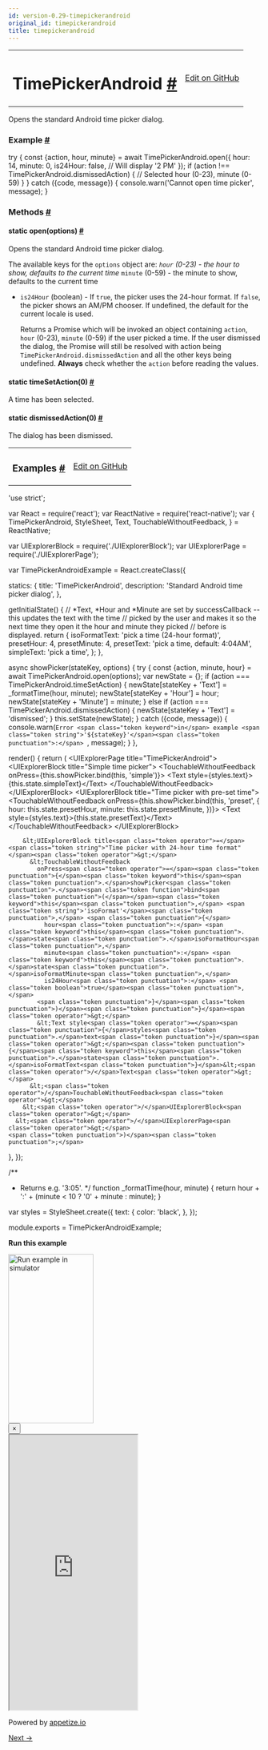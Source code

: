 ```yaml
---
id: version-0.29-timepickerandroid
original_id: timepickerandroid
title: timepickerandroid
---
```

<a id="content"></a><table width="100%"><tbody><tr><td><h1><a class="anchor" name="timepickerandroid"></a>TimePickerAndroid <a class="hash-link" href="docs/timepickerandroid.html#timepickerandroid">#</a></h1></td><td style="text-align:right;"><a target="_blank" href="https://github.com/facebook/react-native/blob/0.29-stable/Libraries/Components/TimePickerAndroid/TimePickerAndroid.android.js">Edit on GitHub</a></td></tr></tbody></table><div><div><p>Opens the standard Android time picker dialog.</p><h3><a class="anchor" name="example"></a>Example <a class="hash-link" href="docs/timepickerandroid.html#example">#</a></h3><div class="prism language-javascript"><span class="token keyword">try</span> <span class="token punctuation">{</span>
  const <span class="token punctuation">{</span>action<span class="token punctuation">,</span> hour<span class="token punctuation">,</span> minute<span class="token punctuation">}</span> <span class="token operator">=</span> await TimePickerAndroid<span class="token punctuation">.</span><span class="token function">open<span class="token punctuation">(</span></span><span class="token punctuation">{</span>
    hour<span class="token punctuation">:</span> <span class="token number">14</span><span class="token punctuation">,</span>
    minute<span class="token punctuation">:</span> <span class="token number">0</span><span class="token punctuation">,</span>
    is24Hour<span class="token punctuation">:</span> <span class="token boolean">false</span><span class="token punctuation">,</span><span class="token comment" spellcheck="true"> // Will display '2 PM'
</span>  <span class="token punctuation">}</span><span class="token punctuation">)</span><span class="token punctuation">;</span>
  <span class="token keyword">if</span> <span class="token punctuation">(</span>action <span class="token operator">!</span><span class="token operator">==</span> TimePickerAndroid<span class="token punctuation">.</span>dismissedAction<span class="token punctuation">)</span> <span class="token punctuation">{</span>
   <span class="token comment" spellcheck="true"> // Selected hour (0-23), minute (0-59)
</span>  <span class="token punctuation">}</span>
<span class="token punctuation">}</span> <span class="token keyword">catch</span> <span class="token punctuation">(</span><span class="token punctuation">{</span>code<span class="token punctuation">,</span> message<span class="token punctuation">}</span><span class="token punctuation">)</span> <span class="token punctuation">{</span>
  console<span class="token punctuation">.</span><span class="token function">warn<span class="token punctuation">(</span></span><span class="token string">'Cannot open time picker'</span><span class="token punctuation">,</span> message<span class="token punctuation">)</span><span class="token punctuation">;</span>
<span class="token punctuation">}</span></div></div><span><h3><a class="anchor" name="methods"></a>Methods <a class="hash-link" href="docs/timepickerandroid.html#methods">#</a></h3><div class="props"><div class="prop"><h4 class="methodTitle"><a class="anchor" name="open"></a><span class="methodType">static </span>open<span class="methodType">(options)</span> <a class="hash-link" href="docs/timepickerandroid.html#open">#</a></h4><div><p>Opens the standard Android time picker dialog.</p><p>The available keys for the <code>options</code> object are:
  <em> <code>hour</code> (0-23) - the hour to show, defaults to the current time
  </em> <code>minute</code> (0-59) - the minute to show, defaults to the current time
  * <code>is24Hour</code> (boolean) - If <code>true</code>, the picker uses the 24-hour format. If <code>false</code>,
    the picker shows an AM/PM chooser. If undefined, the default for the current locale
    is used.</p><p>Returns a Promise which will be invoked an object containing <code>action</code>, <code>hour</code> (0-23),
<code>minute</code> (0-59) if the user picked a time. If the user dismissed the dialog, the Promise will
still be resolved with action being <code>TimePickerAndroid.dismissedAction</code> and all the other keys
being undefined. <strong>Always</strong> check whether the <code>action</code> before reading the values.</p></div></div><div class="prop"><h4 class="methodTitle"><a class="anchor" name="timesetaction"></a><span class="methodType">static </span>timeSetAction<span class="methodType">(0)</span> <a class="hash-link" href="docs/timepickerandroid.html#timesetaction">#</a></h4><div><p>A time has been selected.</p></div></div><div class="prop"><h4 class="methodTitle"><a class="anchor" name="dismissedaction"></a><span class="methodType">static </span>dismissedAction<span class="methodType">(0)</span> <a class="hash-link" href="docs/timepickerandroid.html#dismissedaction">#</a></h4><div><p>The dialog has been dismissed.</p></div></div></div></span></div><div><div><table width="100%"><tbody><tr><td><h3><a class="anchor" name="examples"></a>Examples <a class="hash-link" href="docs/timepickerandroid.html#examples">#</a></h3></td><td style="text-align:right;"><a target="_blank" href="https://github.com/facebook/react-native/blob/0.29-stable/Examples/UIExplorer/TimePickerAndroidExample.js">Edit on GitHub</a></td></tr></tbody></table><div class="example-container"><div class="prism language-javascript"><span class="token string">'use strict'</span><span class="token punctuation">;</span>

<span class="token keyword">var</span> React <span class="token operator">=</span> <span class="token function">require<span class="token punctuation">(</span></span><span class="token string">'react'</span><span class="token punctuation">)</span><span class="token punctuation">;</span>
<span class="token keyword">var</span> ReactNative <span class="token operator">=</span> <span class="token function">require<span class="token punctuation">(</span></span><span class="token string">'react-native'</span><span class="token punctuation">)</span><span class="token punctuation">;</span>
<span class="token keyword">var</span> <span class="token punctuation">{</span>
  TimePickerAndroid<span class="token punctuation">,</span>
  StyleSheet<span class="token punctuation">,</span>
  Text<span class="token punctuation">,</span>
  TouchableWithoutFeedback<span class="token punctuation">,</span>
<span class="token punctuation">}</span> <span class="token operator">=</span> ReactNative<span class="token punctuation">;</span>

<span class="token keyword">var</span> UIExplorerBlock <span class="token operator">=</span> <span class="token function">require<span class="token punctuation">(</span></span><span class="token string">'./UIExplorerBlock'</span><span class="token punctuation">)</span><span class="token punctuation">;</span>
<span class="token keyword">var</span> UIExplorerPage <span class="token operator">=</span> <span class="token function">require<span class="token punctuation">(</span></span><span class="token string">'./UIExplorerPage'</span><span class="token punctuation">)</span><span class="token punctuation">;</span>

<span class="token keyword">var</span> TimePickerAndroidExample <span class="token operator">=</span> React<span class="token punctuation">.</span><span class="token function">createClass<span class="token punctuation">(</span></span><span class="token punctuation">{</span>

  statics<span class="token punctuation">:</span> <span class="token punctuation">{</span>
    title<span class="token punctuation">:</span> <span class="token string">'TimePickerAndroid'</span><span class="token punctuation">,</span>
    description<span class="token punctuation">:</span> <span class="token string">'Standard Android time picker dialog'</span><span class="token punctuation">,</span>
  <span class="token punctuation">}</span><span class="token punctuation">,</span>

  <span class="token function">getInitialState<span class="token punctuation">(</span></span><span class="token punctuation">)</span> <span class="token punctuation">{</span>
   <span class="token comment" spellcheck="true"> // *Text, *Hour and *Minute are set by successCallback -- this updates the text with the time
</span>   <span class="token comment" spellcheck="true"> // picked by the user and makes it so the next time they open it the hour and minute they picked
</span>   <span class="token comment" spellcheck="true"> // before is displayed.
</span>    <span class="token keyword">return</span> <span class="token punctuation">{</span>
      isoFormatText<span class="token punctuation">:</span> <span class="token string">'pick a time (24-hour format)'</span><span class="token punctuation">,</span>
      presetHour<span class="token punctuation">:</span> <span class="token number">4</span><span class="token punctuation">,</span>
      presetMinute<span class="token punctuation">:</span> <span class="token number">4</span><span class="token punctuation">,</span>
      presetText<span class="token punctuation">:</span> <span class="token string">'pick a time, default: 4:04AM'</span><span class="token punctuation">,</span>
      simpleText<span class="token punctuation">:</span> <span class="token string">'pick a time'</span><span class="token punctuation">,</span>
    <span class="token punctuation">}</span><span class="token punctuation">;</span>
  <span class="token punctuation">}</span><span class="token punctuation">,</span>

  async <span class="token function">showPicker<span class="token punctuation">(</span></span>stateKey<span class="token punctuation">,</span> options<span class="token punctuation">)</span> <span class="token punctuation">{</span>
    <span class="token keyword">try</span> <span class="token punctuation">{</span>
      const <span class="token punctuation">{</span>action<span class="token punctuation">,</span> minute<span class="token punctuation">,</span> hour<span class="token punctuation">}</span> <span class="token operator">=</span> await TimePickerAndroid<span class="token punctuation">.</span><span class="token function">open<span class="token punctuation">(</span></span>options<span class="token punctuation">)</span><span class="token punctuation">;</span>
      <span class="token keyword">var</span> newState <span class="token operator">=</span> <span class="token punctuation">{</span><span class="token punctuation">}</span><span class="token punctuation">;</span>
      <span class="token keyword">if</span> <span class="token punctuation">(</span>action <span class="token operator">===</span> TimePickerAndroid<span class="token punctuation">.</span>timeSetAction<span class="token punctuation">)</span> <span class="token punctuation">{</span>
        newState<span class="token punctuation">[</span>stateKey <span class="token operator">+</span> <span class="token string">'Text'</span><span class="token punctuation">]</span> <span class="token operator">=</span> <span class="token function">_formatTime<span class="token punctuation">(</span></span>hour<span class="token punctuation">,</span> minute<span class="token punctuation">)</span><span class="token punctuation">;</span>
        newState<span class="token punctuation">[</span>stateKey <span class="token operator">+</span> <span class="token string">'Hour'</span><span class="token punctuation">]</span> <span class="token operator">=</span> hour<span class="token punctuation">;</span>
        newState<span class="token punctuation">[</span>stateKey <span class="token operator">+</span> <span class="token string">'Minute'</span><span class="token punctuation">]</span> <span class="token operator">=</span> minute<span class="token punctuation">;</span>
      <span class="token punctuation">}</span> <span class="token keyword">else</span> <span class="token keyword">if</span> <span class="token punctuation">(</span>action <span class="token operator">===</span> TimePickerAndroid<span class="token punctuation">.</span>dismissedAction<span class="token punctuation">)</span> <span class="token punctuation">{</span>
        newState<span class="token punctuation">[</span>stateKey <span class="token operator">+</span> <span class="token string">'Text'</span><span class="token punctuation">]</span> <span class="token operator">=</span> <span class="token string">'dismissed'</span><span class="token punctuation">;</span>
      <span class="token punctuation">}</span>
      <span class="token keyword">this</span><span class="token punctuation">.</span><span class="token function">setState<span class="token punctuation">(</span></span>newState<span class="token punctuation">)</span><span class="token punctuation">;</span>
    <span class="token punctuation">}</span> <span class="token keyword">catch</span> <span class="token punctuation">(</span><span class="token punctuation">{</span>code<span class="token punctuation">,</span> message<span class="token punctuation">}</span><span class="token punctuation">)</span> <span class="token punctuation">{</span>
      console<span class="token punctuation">.</span><span class="token function">warn<span class="token punctuation">(</span></span>`Error <span class="token keyword">in</span> example <span class="token string">'${stateKey}'</span><span class="token punctuation">:</span> `<span class="token punctuation">,</span> message<span class="token punctuation">)</span><span class="token punctuation">;</span>
    <span class="token punctuation">}</span>
  <span class="token punctuation">}</span><span class="token punctuation">,</span>

  <span class="token function">render<span class="token punctuation">(</span></span><span class="token punctuation">)</span> <span class="token punctuation">{</span>
    <span class="token keyword">return</span> <span class="token punctuation">(</span>
      &lt;UIExplorerPage title<span class="token operator">=</span><span class="token string">"TimePickerAndroid"</span><span class="token operator">&gt;</span>
        &lt;UIExplorerBlock title<span class="token operator">=</span><span class="token string">"Simple time picker"</span><span class="token operator">&gt;</span>
          &lt;TouchableWithoutFeedback
            onPress<span class="token operator">=</span><span class="token punctuation">{</span><span class="token keyword">this</span><span class="token punctuation">.</span>showPicker<span class="token punctuation">.</span><span class="token function">bind<span class="token punctuation">(</span></span><span class="token keyword">this</span><span class="token punctuation">,</span> <span class="token string">'simple'</span><span class="token punctuation">)</span><span class="token punctuation">}</span><span class="token operator">&gt;</span>
            &lt;Text style<span class="token operator">=</span><span class="token punctuation">{</span>styles<span class="token punctuation">.</span>text<span class="token punctuation">}</span><span class="token operator">&gt;</span><span class="token punctuation">{</span><span class="token keyword">this</span><span class="token punctuation">.</span>state<span class="token punctuation">.</span>simpleText<span class="token punctuation">}</span>&lt;<span class="token operator">/</span>Text<span class="token operator">&gt;</span>
          &lt;<span class="token operator">/</span>TouchableWithoutFeedback<span class="token operator">&gt;</span>
        &lt;<span class="token operator">/</span>UIExplorerBlock<span class="token operator">&gt;</span>
        &lt;UIExplorerBlock title<span class="token operator">=</span><span class="token string">"Time picker with pre-set time"</span><span class="token operator">&gt;</span>
          &lt;TouchableWithoutFeedback
            onPress<span class="token operator">=</span><span class="token punctuation">{</span><span class="token keyword">this</span><span class="token punctuation">.</span>showPicker<span class="token punctuation">.</span><span class="token function">bind<span class="token punctuation">(</span></span><span class="token keyword">this</span><span class="token punctuation">,</span> <span class="token string">'preset'</span><span class="token punctuation">,</span> <span class="token punctuation">{</span>
              hour<span class="token punctuation">:</span> <span class="token keyword">this</span><span class="token punctuation">.</span>state<span class="token punctuation">.</span>presetHour<span class="token punctuation">,</span>
              minute<span class="token punctuation">:</span> <span class="token keyword">this</span><span class="token punctuation">.</span>state<span class="token punctuation">.</span>presetMinute<span class="token punctuation">,</span>
            <span class="token punctuation">}</span><span class="token punctuation">)</span><span class="token punctuation">}</span><span class="token operator">&gt;</span>
            &lt;Text style<span class="token operator">=</span><span class="token punctuation">{</span>styles<span class="token punctuation">.</span>text<span class="token punctuation">}</span><span class="token operator">&gt;</span><span class="token punctuation">{</span><span class="token keyword">this</span><span class="token punctuation">.</span>state<span class="token punctuation">.</span>presetText<span class="token punctuation">}</span>&lt;<span class="token operator">/</span>Text<span class="token operator">&gt;</span>
          &lt;<span class="token operator">/</span>TouchableWithoutFeedback<span class="token operator">&gt;</span>
        &lt;<span class="token operator">/</span>UIExplorerBlock<span class="token operator">&gt;</span>

        &lt;UIExplorerBlock title<span class="token operator">=</span><span class="token string">"Time picker with 24-hour time format"</span><span class="token operator">&gt;</span>
          &lt;TouchableWithoutFeedback
            onPress<span class="token operator">=</span><span class="token punctuation">{</span><span class="token keyword">this</span><span class="token punctuation">.</span>showPicker<span class="token punctuation">.</span><span class="token function">bind<span class="token punctuation">(</span></span><span class="token keyword">this</span><span class="token punctuation">,</span> <span class="token string">'isoFormat'</span><span class="token punctuation">,</span> <span class="token punctuation">{</span>
              hour<span class="token punctuation">:</span> <span class="token keyword">this</span><span class="token punctuation">.</span>state<span class="token punctuation">.</span>isoFormatHour<span class="token punctuation">,</span>
              minute<span class="token punctuation">:</span> <span class="token keyword">this</span><span class="token punctuation">.</span>state<span class="token punctuation">.</span>isoFormatMinute<span class="token punctuation">,</span>
              is24Hour<span class="token punctuation">:</span> <span class="token boolean">true</span><span class="token punctuation">,</span>
            <span class="token punctuation">}</span><span class="token punctuation">)</span><span class="token punctuation">}</span><span class="token operator">&gt;</span>
            &lt;Text style<span class="token operator">=</span><span class="token punctuation">{</span>styles<span class="token punctuation">.</span>text<span class="token punctuation">}</span><span class="token operator">&gt;</span><span class="token punctuation">{</span><span class="token keyword">this</span><span class="token punctuation">.</span>state<span class="token punctuation">.</span>isoFormatText<span class="token punctuation">}</span>&lt;<span class="token operator">/</span>Text<span class="token operator">&gt;</span>
          &lt;<span class="token operator">/</span>TouchableWithoutFeedback<span class="token operator">&gt;</span>
        &lt;<span class="token operator">/</span>UIExplorerBlock<span class="token operator">&gt;</span>
      &lt;<span class="token operator">/</span>UIExplorerPage<span class="token operator">&gt;</span>
    <span class="token punctuation">)</span><span class="token punctuation">;</span>
  <span class="token punctuation">}</span><span class="token punctuation">,</span>
<span class="token punctuation">}</span><span class="token punctuation">)</span><span class="token punctuation">;</span>

<span class="token comment" spellcheck="true">/**
 * Returns e.g. '3:05'.
 */</span>
<span class="token keyword">function</span> <span class="token function">_formatTime<span class="token punctuation">(</span></span>hour<span class="token punctuation">,</span> minute<span class="token punctuation">)</span> <span class="token punctuation">{</span>
  <span class="token keyword">return</span> hour <span class="token operator">+</span> <span class="token string">':'</span> <span class="token operator">+</span> <span class="token punctuation">(</span>minute &lt; <span class="token number">10</span> <span class="token operator">?</span> <span class="token string">'0'</span> <span class="token operator">+</span> minute <span class="token punctuation">:</span> minute<span class="token punctuation">)</span><span class="token punctuation">;</span>
<span class="token punctuation">}</span>

<span class="token keyword">var</span> styles <span class="token operator">=</span> StyleSheet<span class="token punctuation">.</span><span class="token function">create<span class="token punctuation">(</span></span><span class="token punctuation">{</span>
  text<span class="token punctuation">:</span> <span class="token punctuation">{</span>
    color<span class="token punctuation">:</span> <span class="token string">'black'</span><span class="token punctuation">,</span>
  <span class="token punctuation">}</span><span class="token punctuation">,</span>
<span class="token punctuation">}</span><span class="token punctuation">)</span><span class="token punctuation">;</span>

module<span class="token punctuation">.</span>exports <span class="token operator">=</span> TimePickerAndroidExample<span class="token punctuation">;</span></div><div class="embedded-simulator"><p><a class="modal-button-open"><strong>Run this example</strong></a></p><div class="modal-button-open modal-button-open-img"><img alt="Run example in simulator" width="170" height="338" src="img/uiexplorer_main_android.png"></div><div><div class="modal"><div class="modal-content"><button class="modal-button-close">×</button><div class="center"><iframe class="simulator" src="https://appetize.io/embed/q7wkvt42v6bkr0pzt1n0gmbwfr?device=nexus5&amp;scale=65&amp;autoplay=false&amp;orientation=portrait&amp;deviceColor=white&amp;params=%7B%22route%22%3A%22TimePickerAndroid%22%7D" width="256" height="550" scrolling="no"></iframe><p>Powered by <a target="_blank" href="https://appetize.io">appetize.io</a></p></div></div></div><div class="modal-backdrop"></div></div></div></div></div></div><div class="docs-prevnext"><a class="docs-next" href="docs/toastandroid.html#content">Next →</a></div>